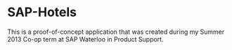 SAP-Hotels
==========

This is a proof-of-concept application that was created during my Summer 2013 Co-op term at SAP Waterloo in Product Support.
